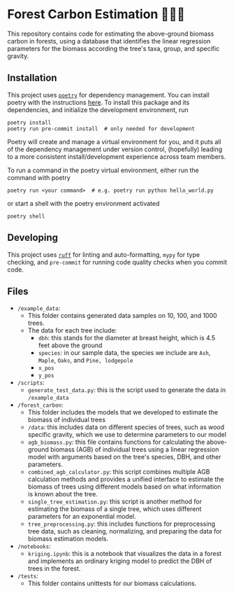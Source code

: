 # Forest Carbon Estimation 🌲🌳💨

This repository contains code for estimating the above-ground biomass carbon in forests, using a database that identifies the linear regression parameters for the biomass according the tree's taxa, group, and specific gravity.

## Installation

This project uses [`poetry`](https://python-poetry.org/docs/) for dependency management. You can install poetry with the instructions [here](https://python-poetry.org/docs/#installation). To install this package and its dependencies, and initialize the development environment, run

```
poetry install
poetry run pre-commit install  # only needed for development
```

Poetry will create and manage a virtual environment for you, and it puts all of the dependency management under version control, (hopefully) leading to a more consistent install/development experience across team members.

To run a command in the poetry virtual environment, either run the command with poetry

```
poetry run <your command>  # e.g. poetry run python hello_world.py
```

or start a shell with the poetry environment activated

```
poetry shell
```

## Developing

This project uses [`ruff`](https://github.com/astral-sh/ruff) for linting and auto-formatting, `mypy` for type checking, and `pre-commit` for running code quality checks when you commit code.

## Files

- `/example_data`: 
    - This folder contains generated data samples on 10, 100, and 1000 trees. 
    - The data for each tree include: 
        - `dbh`: this stands for the diameter at breast height, which is 4.5 feet above the ground
        - `species`: in our sample data, the species we include are `Ash`, `Maple`, `Oaks`, and `Pine, lodgepole`
        - `x_pos`
        - `y_pos`
- `/scripts`:
    - `generate_test_data.py`: this is the script used to generate the data in `/example_data`
- `/forest_carbon`:
    - This folder includes the models that we developed to estimate the biomass of individual trees
    - `/data`: this includes data on different species of trees, such as wood specific gravity, which we use to determine parameters to our model
    - `agb_biomass.py`: this file contains functions for calculating the above-ground biomass (AGB) of individual trees using a linear regression model with arguments based on the tree's species, DBH, and other parameters.
    - `combined_agb_calculator.py`: this script combines multiple AGB calculation methods and provides a unified interface to estimate the biomass of trees using different models based on what information is known about the tree.
    - `single_tree_estimation.py`: this script is another method for estimating the biomass of a single tree, which uses different parameters for an exponential model.
    - `tree_preprocessing.py`: this includes functions for preprocessing tree data, such as cleaning, normalizing, and preparing the data for biomass estimation models.
- `/notebooks`:
    - `kriging.ipynb`: this is a notebook that visualizes the data in a forest and implements an ordinary kriging model to predict the DBH of trees in the forest.
- `/tests`: 
    - This folder contains unittests for our biomass calculations.